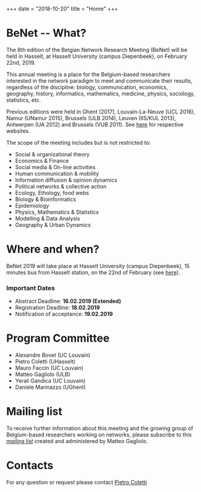 +++
date = "2018-10-20"
title = "Home"
+++

# BeNet -- What?

The 8th edition of the Belgian Network Research Meeting (BeNet) will be held in Hasselt, at Hasselt University (campus Diepenbeek), on February 22nd, 2019.

This annual meeting is a place for the Belgium-based researchers
interested in the network paradigm to meet and communicate their
results, regardless of the discipline:
biology,
communication,
economics,
geography,
history,
informatics,
mathematics,
medicine,
physics,
sociology,
statistics,
etc.

Previous editions were held in Ghent (2017), Louvain-La-Neuve (UCL 2016), Namur (UNamur 2015), Brussels (ULB 2014),
Leuven (IIS/KUL 2013), Antwerpen (UA 2012) and Brussels (VUB 2011).
See [here](https://be-net.github.io)
for respective websites.

The scope of the meeting includes but is not restricted to:

- Social & organizational theory
- Economics & Finance
- Social media & On-line activities
- Human communication & mobility
- Information diffusion & opinion dynamics
- Political networks & collective action
- Ecology, Ethology, food webs
- Biology & Bioinformatics
- Epidemiology
- Physics, Mathematics & Statistics
- Modelling & Data Analysis
- Geography & Urban Dynamics



# Where and when?

BeNet 2019 will take place at Hasselt University (campus Diepenbeek), 15 minutes bus from Hasselt station, on the 22nd of February (see [here](location-and-contact)).


### Important Dates

- Abstract Deadline: **16.02.2019 (Extended)**
- Registration Deadline: **18.02.2019**
- Notification of acceptance: **19.02.2019**


<!-- See [here](registration) for a more complete information on how to apply and
register for this event. -->

# Program Committee

- Alexandre Bovet (UC Louvain)
- Pietro Coletti (UHasselt)
- Mauro Faccin (UC Louvain)
- Matteo Gagliolo (ULB)
- Yerali Gandica (UC Louvain)
- Daniele Marinazzo (UGhent)

	


# Mailing list

To receive further information about this meeting and the growing group of
Belgium-based researchers working on networks, please subscribe to this
*[mailing list](http://listserv.vub.ac.be/mailman/listinfo/benet)*
created and administered by Matteo Gagliolo.

# Contacts
 
For any question or request please contact
[Pietro Coletti](<mailto:pietro.coletti@uhasselt.be>) 
